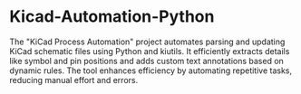 # Kicad-Automation-Python
The "KiCad Process Automation" project automates parsing and updating KiCad schematic files using Python and kiutils. It efficiently extracts details like symbol and pin positions and adds custom text annotations based on dynamic rules. The tool enhances efficiency by automating repetitive tasks, reducing manual effort and errors.
